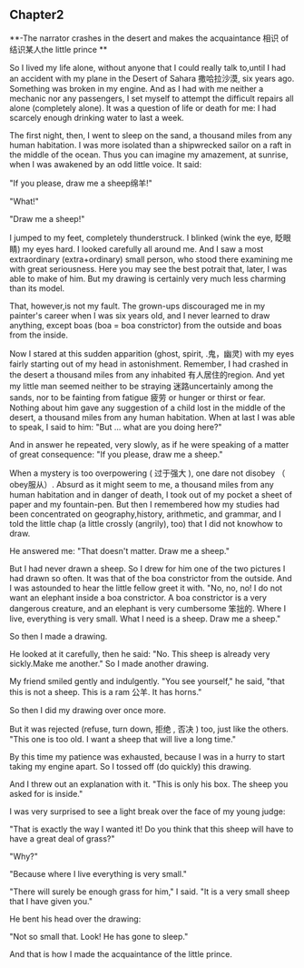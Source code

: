 ## Chapter2

**-The narrator crashes in the desert and makes the acquaintance 相识 of 结识某人the little prince **

So I lived my life alone, without anyone that I could really talk to,until I had an accident with my plane in the Desert of Sahara 撒哈拉沙漠, six years ago. Something was broken in my engine. And as I had with me neither a mechanic nor any passengers, I set myself to attempt the difficult repairs all alone (completely alone). It was a question of life or death for me: I had scarcely enough drinking water to last a week.

The first night, then, I went to sleep on the sand, a thousand miles from any human habitation. I was more isolated than a shipwrecked sailor on a raft in the middle of the ocean. Thus you can imagine my amazement, at sunrise, when I was awakened by an odd little voice. It said:

"If you please, draw me a sheep绵羊!"

"What!"

"Draw me a sheep!"

I jumped to my feet, completely thunderstruck. I blinked (wink the eye, 眨眼睛) my eyes hard. I looked carefully all around me. And I saw a most extraordinary (extra+ordinary) small person, who stood there
examining me with great seriousness. Here you may see the best potrait that, later, I was able to make of him. But my drawing is certainly very much less charming than its model. 

That, however,is not my fault. The grown-ups discouraged me in my painter's career when I was six years old, and I never learned to draw anything, except boas (boa = boa constrictor) from the outside and boas from the inside.

Now I stared at this sudden apparition (ghost, spirit, .鬼，幽灵) with my eyes fairly starting out of my head in astonishment. Remember, I had crashed in the desert a thousand miles from any inhabited 有人居住的region. And yet my little man seemed neither to be straying 迷路uncertainly among the sands, nor to be fainting from fatigue 疲劳 or hunger or thirst or fear. Nothing about him gave any suggestion of a child lost in the middle of the desert, a thousand miles from any human habitation. When at last I was able to speak, I said to him: "But ... what are you doing here?" 

And in answer he repeated, very slowly, as if he were speaking of a matter of great consequence: "If you please, draw me a sheep."

When a mystery is too overpowering ( 过于强大 ), one dare not disobey （ obey服从）. Absurd as it might seem to me, a thousand miles from any human habitation and in danger of death, I took out of my pocket a sheet of paper and my fountain-pen. But then I remembered how my studies had been concentrated on geography,history, arithmetic, and grammar, and I told the little chap (a little crossly (angrily), too) that I did not knowhow to draw.

He answered me: "That doesn't matter. Draw me a sheep."

But I had never drawn a sheep. So I drew for him one of the two pictures I had drawn so often. It was that of the boa constrictor from the outside. And I was astounded to hear the little fellow greet it with. "No, no, no! I do not want an elephant inside a boa constrictor. A boa constrictor is a very dangerous creature, and an elephant is very cumbersome 笨拙的. Where I live, everything is very small. What I need is a sheep. Draw me a sheep."

So then I made a drawing. 

He looked at it carefully, then he said: "No. This sheep is already very sickly.Make me another."
So I made another drawing.

My friend smiled gently and indulgently. "You see yourself," he said, "that this is not a sheep. This is a ram 公羊. It has horns."

So then I did my drawing over once more.

But it was rejected (refuse, turn down, 拒绝 , 否决 ) too, just like the others. "This one is too old. I want a sheep that will live a long time." 

By this time my patience was exhausted, because I was in a hurry to start taking my engine apart. So I tossed off (do quickly) this drawing.

And I threw out an explanation with it. "This is only his box. The sheep you asked for is inside."

I was very surprised to see a light break over the face of my young judge:

"That is exactly the way I wanted it! Do you think that this sheep will have to have a great deal of grass?"

"Why?"

"Because where I live everything is very small."

"There will surely be enough grass for him," I said. "It is a very small sheep that I have given you."

He bent his head over the drawing:

"Not so small that. Look! He has gone to sleep."

And that is how I made the acquaintance of the little prince. 
